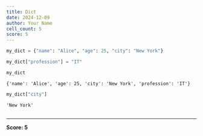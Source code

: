 ```yaml
---
title: Dict
date: 2024-12-09
author: Your Name
cell_count: 5
score: 5
---
```


```python
my_dict = {"name": "Alice", "age": 25, "city": "New York"}
```


```python
my_dict["profession"] = "IT"
```


```python
my_dict
```




    {'name': 'Alice', 'age': 25, 'city': 'New York', 'profession': 'IT'}




```python
my_dict["city"]
```




    'New York'




```python

```


---
**Score: 5**

